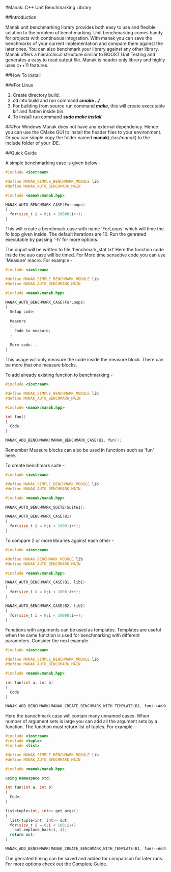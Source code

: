 #Manak: C++ Unit Benchmarking Library

##Introduction

Manak unit benchmarking library provides both easy to use and flexible solution
to the problem of benchmarking. Unit benchmarking comes handy for projects 
with continuous integration. With manak you can save the benchmarks of your
current implementation and compare them against the later ones. You can also 
benchmark your library against any other library. Manak offers a hierarchical 
structure similar to BOOST Unit Testing and generates a easy to read output file.
Manak is header only library and highly uses c++11 features. 

##How To Install

###For Linux
1. Create directory build.
2. cd into build and run command _**cmake ../**_
3. For building from source run command _**make**_, this will create executable kif
   and flatten inside bin.
4. To install run command _**sudo make install**_

###For Windows
Manak does not have any external dependency. Hence you can use the CMake GUI to
install the header files to your environment. Or you can simple copy the folder 
named **manak**(_./src/manak_) to the include folder of your IDE.

##Quick Guide

A simple benchmarking case is given below -   

```cpp
#include <iostream>

#define MANAK_SIMPLE_BENCHMARK_MODULE lib
#define MANAK_AUTO_BENCHMARK_MAIN

#include <manak/manak.hpp>

MANAK_AUTO_BENCHMARK_CASE(ForLoops)
{
  for(size_t i = 0;i < 10000;i++);
}
```
This will create a benchmark case with name 'ForLoops' which will time the 
fo loop given inside. The default iterations are 10. Run the genrated executable 
by passing '-h' for more options.   

The ouput will be written to file 'benchmark_stat.txt'.Here the function code 
inside the auo case will be timed. For More time sensetive code you can use 
'Measure' macro. For example -  

```cpp
#include <iostream>

#define MANAK_SIMPLE_BENCHMARK_MODULE lib
#define MANAK_AUTO_BENCHMARK_MAIN

#include <manak/manak.hpp>

MANAK_AUTO_BENCHMARK_CASE(ForLoops)
{
  Setup code;
  
  Measure
  (
    Code to measure;
  )
  
  More code...
}
```

This usage will only measure the code inside the measure block. There can be 
more that one measure blocks.

To add already existing function to benchmarking -

```cpp
#include <iostream>

#define MANAK_SIMPLE_BENCHMARK_MODULE lib
#define MANAK_AUTO_BENCHMARK_MAIN

#include <manak/manak.hpp>

int fun()
{
  Code;
}

MANAK_ADD_BENCHMARK(MANAK_BENCHMARK_CASE(B1, fun));
```
Remember Measure blocks can also be used in functions such as 'fun' here.

To create benchmark suite -

```cpp
#include <iostream>

#define MANAK_SIMPLE_BENCHMARK_MODULE lib
#define MANAK_AUTO_BENCHMARK_MAIN

#include <manak/manak.hpp>

MANAK_AUTO_BENCHMARK_SUITE(Suite1);

MANAK_AUTO_BENCHMARK_CASE(B1)
{
  for(size_t i = 0;i < 1000;i++);
}
```

To compare 2 or more libraries against each other -

```cpp
#include <iostream>

#define MANAK_BENCHMARK_MODULE lib
#define MANAK_AUTO_BENCHMARK_MAIN

#include <manak/manak.hpp>

MANAK_AUTO_BENCHMARK_CASE(B1, lib1)
{
  for(size_t i = 0;i < 1000;i++);
}

MANAK_AUTO_BENCHMARK_CASE(B2, lib2)
{
  for(size_t i = 0;i < 10000;i++);
}
```

Functions with arguments can be used as templates. Templates are useful when 
the same function is used for benchmarking with different parameters.
Consider the next example -

```cpp
#include <iostream>

#define MANAK_SIMPLE_BENCHMARK_MODULE lib
#define MANAK_AUTO_BENCHMARK_MAIN

#include <manak/manak.hpp>

int fun(int a, int b)
{
  Code
}

MANAK_ADD_BENCHMARK(MANAK_CREATE_BENCHMARK_WITH_TEMPLATE(B1, fun)->AddArgs(0,0)->AddArgs(1,1)...);
```

Here the banechmark case will contain many unnamed cases. When number of argument
sets is large you can add all the argument sets by a function. The function must
return list of tuples.
For example -

```cpp
#include <iostream>
#include <tuple>
#include <list>

#define MANAK_SIMPLE_BENCHMARK_MODULE lib
#define MANAK_AUTO_BENCHMARK_MAIN

#include <manak/manak.hpp>

using namespace std;

int fun(int a, int b)
{
  Code;
}

list<tuple<int, int>> get_args()
{
  list<tuple<int, int>> out;
  for(size_t i = 0;i < 100;i++)
    out.emplace_back(i, i);
  return out;
}

MANAK_ADD_BENCHMARK(MANAK_CREATE_BENCHMARK_WITH_TEMPLATE(B1, fun)->AddCustomArgs(get_args));
```

The genrated timing can be saved and added for comparison for later runs. For
more options check out the Complete Guide.
